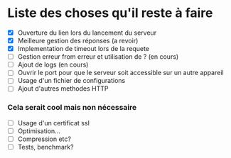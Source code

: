 # Liste des choses qu'il reste à faire
- [x] Ouverture du lien lors du lancement du serveur
- [x] Meilleure gestion des réponses (a revoir)
- [x] Implementation de timeout lors de la requete
- [ ] Gestion erreur from erreur et utilisation de ? (en cours)
- [ ] Ajout de logs (en cours)
- [ ] Ouvrir le port pour que le serveur soit accessible sur un autre appareil
- [ ] Usage d'un fichier de configurations
- [ ] Ajout d'autres methodes HTTP

### Cela serait cool mais non nécessaire
- [ ] Usage d'un certificat ssl
- [ ] Optimisation...
- [ ] Compression etc?
- [ ] Tests, benchmark?
